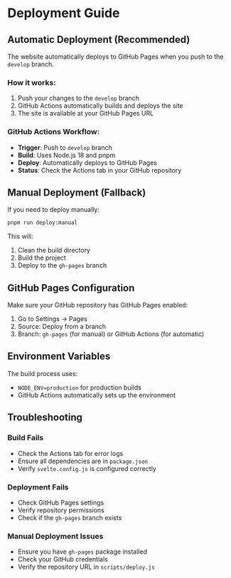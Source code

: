 # Deployment Guide

## Automatic Deployment (Recommended)

The website automatically deploys to GitHub Pages when you push to the `develop` branch.

### How it works:
1. Push your changes to the `develop` branch
2. GitHub Actions automatically builds and deploys the site
3. The site is available at your GitHub Pages URL

### GitHub Actions Workflow:
- **Trigger**: Push to `develop` branch
- **Build**: Uses Node.js 18 and pnpm
- **Deploy**: Automatically deploys to GitHub Pages
- **Status**: Check the Actions tab in your GitHub repository

## Manual Deployment (Fallback)

If you need to deploy manually:

```bash
pnpm run deploy:manual
```

This will:
1. Clean the build directory
2. Build the project
3. Deploy to the `gh-pages` branch

## GitHub Pages Configuration

Make sure your GitHub repository has GitHub Pages enabled:
1. Go to Settings → Pages
2. Source: Deploy from a branch
3. Branch: `gh-pages` (for manual) or GitHub Actions (for automatic)

## Environment Variables

The build process uses:
- `NODE_ENV=production` for production builds
- GitHub Actions automatically sets up the environment

## Troubleshooting

### Build Fails
- Check the Actions tab for error logs
- Ensure all dependencies are in `package.json`
- Verify `svelte.config.js` is configured correctly

### Deployment Fails
- Check GitHub Pages settings
- Verify repository permissions
- Check if the `gh-pages` branch exists

### Manual Deployment Issues
- Ensure you have `gh-pages` package installed
- Check your GitHub credentials
- Verify the repository URL in `scripts/deploy.js`
